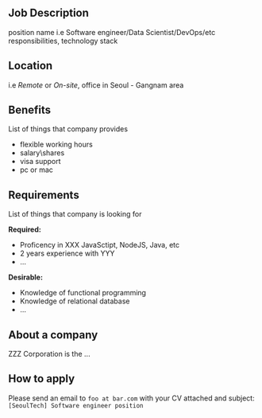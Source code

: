 ## Job Description

position name i.e Software engineer/Data Scientist/DevOps/etc
responsibilities, technology stack

## Location

i.e *Remote* or *On-site*, office in Seoul - Gangnam area

## Benefits
List of things that company provides

- flexible working hours
- salary\shares
- visa support
- pc or mac

## Requirements
List of things that company is looking for

**Required:**
- Proficency in XXX JavaSctipt, NodeJS, Java, etc
- 2 years experience with YYY
- ...

**Desirable:**
- Knowledge of functional programming
- Knowledge of relational database
- ...

## About a company

ZZZ Corporation is the ...

## How to apply

Please send an email to `foo at bar.com` with your CV attached and subject:`[SeoulTech] Software engineer position`
